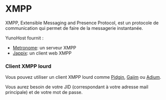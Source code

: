 # XMPP
XMPP, Extensible Messaging and Presence Protocol, est un protocole de communication qui permet de faire de la messagerie instantanée.

YunoHost fournit :
* [Metronome](http://www.lightwitch.org/metronome): un serveur XMPP
* [Jappix](/apps_fr): un client web XMPP

### Client XMPP lourd

Vous pouvez utiliser un client XMPP lourd comme [Pidgin](http://pidgin.im/), [Gajim](http://gajim.org/index.fr.html) ou [Adium](https://adium.im/).

Vous aurez besoin de votre JID (correspondant à votre adresse mail principale) et de votre mot de passe.
